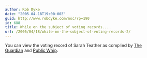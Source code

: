 ```yaml
---
author: Rob Dyke
date: "2005-04-18T19:00:00Z"
guid: http://www.robdyke.com/noc/?p=190
id: 688
title: While on the subject of voting records....
url: /2005/04/18/while-on-the-subject-of-voting-records-2/
---
```

You can view the voting record of Sarah Teather as complied by [The Guardian](http://politics.guardian.co.uk/person/howtheyvoted/0,,-6690,00.html) and [Public Whip](http://www.publicwhip.org.uk/mp.php?id=uk.org.publicwhip/member/1350&showall=yes#divisions).